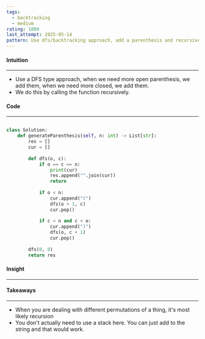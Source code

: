 ```yaml
---
tags:
  - backtracking
  - medium
rating: 1000
last_attempt: 2025-05-14
pattern: Use dfs/backtracking approach, add a parenthesis and recursively call, add a closing only if closing num is less than open, append to result when both equal N
---
```


#### Intuition
---
- Use a DFS type approach, when we need more open parenthesis, we add them, when we need more closed, we add them.
- We do this by calling the function recursively.
#### Code
---

```python

class Solution:
    def generateParenthesis(self, n: int) -> List[str]:
        res = []
        cur = []
        
        def dfs(o, c):
            if o == c == n:
                print(cur)
                res.append("".join(cur))
                return
            
            if o < n:
                cur.append("(")
                dfs(o + 1, c)
                cur.pop()
            
            if c < n and c < o:
                cur.append(")")
                dfs(o, c + 1)
                cur.pop()
        
        dfs(0, 0)
        return res
```

#### Insight
---

#### Takeaways
---
- When you are dealing with different permutations of a thing, it's most likely recursion
- You don't actually need to use a stack here. You can just add to the string and that would work.